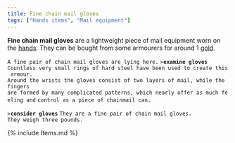 ```yaml
---
title: Fine chain mail gloves
tags: ["Hands items", "Mail equipment"]
---
```

**Fine chain mail gloves** are a lightweight piece of mail equipment
worn on the [hands](hands "wikilink"). They can be bought from some
armourers for around 1 [gold](gold "wikilink").

`A fine pair of chain mail gloves are lying here.`
`>`**`examine gloves`**
`Countless very small rings of hard steel have been used to create this armour.`
`Around the wrists the gloves consist of two layers of mail, while the fingers`
`are formed by many complicated patterns, which nearly offer as much feeling and`
`control as a piece of chainmail can.`

`>`**`consider gloves`**
`They are a fine pair of chain mail gloves.`
`They weigh three pounds.`

{% include Items.md %}
 